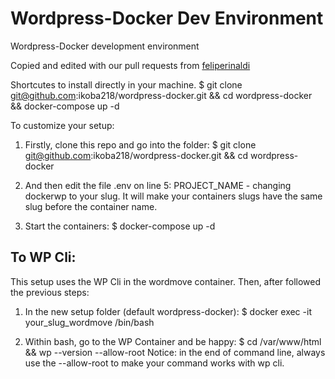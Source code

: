 # Wordpress-Docker Dev Environment
Wordpress-Docker development environment

Copied and edited with our pull requests from [feliperinaldi](https://github.com/feliperinaldi/wordpress-docker)

Shortcutes to install directly in your machine.
$ git clone git@github.com:ikoba218/wordpress-docker.git && cd wordpress-docker && docker-compose up -d

To customize your setup:
1. Firstly, clone this repo and go into the folder: 
$ git clone git@github.com:ikoba218/wordpress-docker.git && cd wordpress-docker

2. And then edit the file .env on line 5: PROJECT_NAME - changing dockerwp to your slug.
It will make your containers slugs have the same slug before the container name.

3. Start the containers:
$ docker-compose up -d

## To WP Cli:

This setup uses the WP Cli in the wordmove container. Then, after followed the previous steps:

1. In the new setup folder (default wordpress-docker):
$ docker exec -it your_slug_wordmove /bin/bash

2. Within bash, go to the WP Container and be happy:
$ cd /var/www/html && wp --version --allow-root
Notice: in the end of command line, always use the --allow-root to make your command works with wp cli.